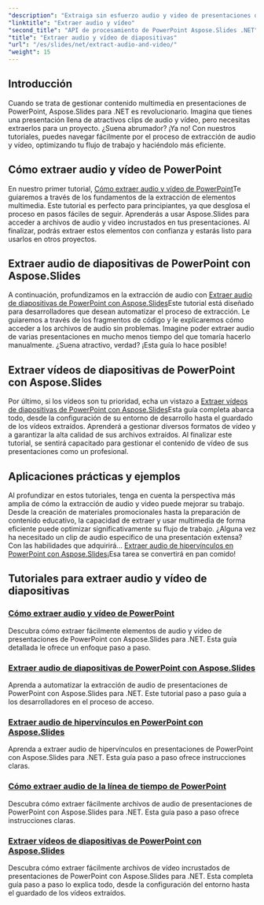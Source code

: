 ```yaml
---
"description": "Extraiga sin esfuerzo audio y video de presentaciones de PowerPoint usando Aspose.Slides para .NET con nuestros completos tutoriales paso a paso."
"linktitle": "Extraer audio y vídeo"
"second_title": "API de procesamiento de PowerPoint Aspose.Slides .NET"
"title": "Extraer audio y vídeo de diapositivas"
"url": "/es/slides/net/extract-audio-and-video/"
"weight": 15
---
```


## Introducción

Cuando se trata de gestionar contenido multimedia en presentaciones de PowerPoint, Aspose.Slides para .NET es revolucionario. Imagina que tienes una presentación llena de atractivos clips de audio y vídeo, pero necesitas extraerlos para un proyecto. ¿Suena abrumador? ¡Ya no! Con nuestros tutoriales, puedes navegar fácilmente por el proceso de extracción de audio y vídeo, optimizando tu flujo de trabajo y haciéndolo más eficiente.

## Cómo extraer audio y vídeo de PowerPoint

En nuestro primer tutorial, [Cómo extraer audio y vídeo de PowerPoint](./extracting-audio-and-video/)Te guiaremos a través de los fundamentos de la extracción de elementos multimedia. Este tutorial es perfecto para principiantes, ya que desglosa el proceso en pasos fáciles de seguir. Aprenderás a usar Aspose.Slides para acceder a archivos de audio y video incrustados en tus presentaciones. Al finalizar, podrás extraer estos elementos con confianza y estarás listo para usarlos en otros proyectos.

## Extraer audio de diapositivas de PowerPoint con Aspose.Slides

A continuación, profundizamos en la extracción de audio con [Extraer audio de diapositivas de PowerPoint con Aspose.Slides](./extract-audio-from-powerpoint/)Este tutorial está diseñado para desarrolladores que desean automatizar el proceso de extracción. Le guiaremos a través de los fragmentos de código y le explicaremos cómo acceder a los archivos de audio sin problemas. Imagine poder extraer audio de varias presentaciones en mucho menos tiempo del que tomaría hacerlo manualmente. ¿Suena atractivo, verdad? ¡Esta guía lo hace posible!

## Extraer vídeos de diapositivas de PowerPoint con Aspose.Slides

Por último, si los vídeos son tu prioridad, echa un vistazo a [Extraer vídeos de diapositivas de PowerPoint con Aspose.Slides](./extract-videos-from-powerpoint-slides/)Esta guía completa abarca todo, desde la configuración de su entorno de desarrollo hasta el guardado de los vídeos extraídos. Aprenderá a gestionar diversos formatos de vídeo y a garantizar la alta calidad de sus archivos extraídos. Al finalizar este tutorial, se sentirá capacitado para gestionar el contenido de vídeo de sus presentaciones como un profesional.

## Aplicaciones prácticas y ejemplos

Al profundizar en estos tutoriales, tenga en cuenta la perspectiva más amplia de cómo la extracción de audio y video puede mejorar su trabajo. Desde la creación de materiales promocionales hasta la preparación de contenido educativo, la capacidad de extraer y usar multimedia de forma eficiente puede optimizar significativamente su flujo de trabajo. ¿Alguna vez ha necesitado un clip de audio específico de una presentación extensa? Con las habilidades que adquirirá... [Extraer audio de hipervínculos en PowerPoint con Aspose.Slides](./extract-audio-from-hyperlinks/)¡Esa tarea se convertirá en pan comido!

## Tutoriales para extraer audio y vídeo de diapositivas
### [Cómo extraer audio y vídeo de PowerPoint](./extracting-audio-and-video/)
Descubra cómo extraer fácilmente elementos de audio y vídeo de presentaciones de PowerPoint con Aspose.Slides para .NET. Esta guía detallada le ofrece un enfoque paso a paso.
### [Extraer audio de diapositivas de PowerPoint con Aspose.Slides](./extract-audio-from-powerpoint/)
Aprenda a automatizar la extracción de audio de presentaciones de PowerPoint con Aspose.Slides para .NET. Este tutorial paso a paso guía a los desarrolladores en el proceso de acceso.
### [Extraer audio de hipervínculos en PowerPoint con Aspose.Slides](./extract-audio-from-hyperlinks/)
Aprenda a extraer audio de hipervínculos en presentaciones de PowerPoint con Aspose.Slides para .NET. Esta guía paso a paso ofrece instrucciones claras.
### [Cómo extraer audio de la línea de tiempo de PowerPoint](./extracting-audio-from-timeline/)
Descubra cómo extraer fácilmente archivos de audio de presentaciones de PowerPoint con Aspose.Slides para .NET. Esta guía paso a paso ofrece instrucciones claras.
### [Extraer vídeos de diapositivas de PowerPoint con Aspose.Slides](./extract-videos-from-powerpoint-slides/)
Descubra cómo extraer fácilmente archivos de vídeo incrustados de presentaciones de PowerPoint con Aspose.Slides para .NET. Esta completa guía paso a paso lo explica todo, desde la configuración del entorno hasta el guardado de los vídeos extraídos.